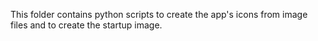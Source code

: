 This folder contains python scripts to create the app's icons from image files and to create the startup image.
